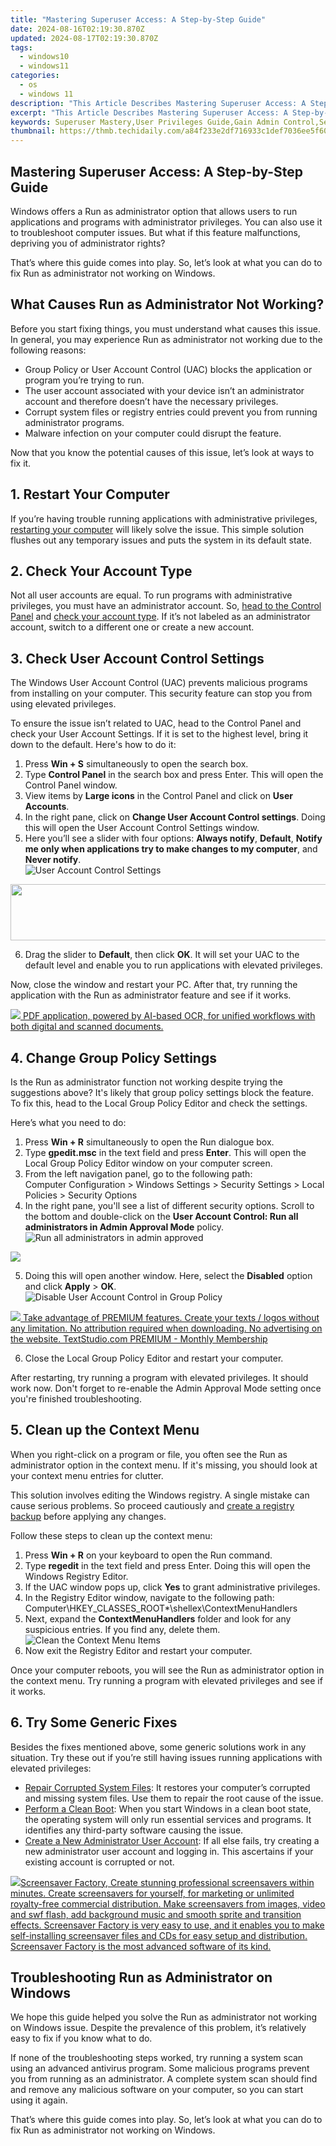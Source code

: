 ```yaml
---
title: "Mastering Superuser Access: A Step-by-Step Guide"
date: 2024-08-16T02:19:30.870Z
updated: 2024-08-17T02:19:30.870Z
tags:
  - windows10
  - windows11
categories:
  - os
  - windows 11
description: "This Article Describes Mastering Superuser Access: A Step-by-Step Guide"
excerpt: "This Article Describes Mastering Superuser Access: A Step-by-Step Guide"
keywords: Superuser Mastery,User Privileges Guide,Gain Admin Control,Secure System Entry,Enhance Root Access,Elevate Permissions,Command Line Expertise
thumbnail: https://thmb.techidaily.com/a84f233e2df716933c1def7036ee5f60e5a298fe75b79753bbc6bfd2f6d9a6e5.jpg
---
```


## Mastering Superuser Access: A Step-by-Step Guide

 Windows offers a Run as administrator option that allows users to run applications and programs with administrator privileges. You can also use it to troubleshoot computer issues. But what if this feature malfunctions, depriving you of administrator rights?

 That’s where this guide comes into play. So, let’s look at what you can do to fix Run as administrator not working on Windows.

## What Causes Run as Administrator Not Working?

 Before you start fixing things, you must understand what causes this issue. In general, you may experience Run as administrator not working due to the following reasons:

* Group Policy or User Account Control (UAC) blocks the application or program you’re trying to run.
* The user account associated with your device isn’t an administrator account and therefore doesn’t have the necessary privileges.
* Corrupt system files or registry entries could prevent you from running administrator programs.
* Malware infection on your computer could disrupt the feature.

 Now that you know the potential causes of this issue, let’s look at ways to fix it. ​​​

## 1\. Restart Your Computer

 If you’re having trouble running applications with administrative privileges, [restarting your computer](https://www.makeuseof.com/windows-restart-methods/) will likely solve the issue. This simple solution flushes out any temporary issues and puts the system in its default state.

## 2\. Check Your Account Type

 Not all user accounts are equal. To run programs with administrative privileges, you must have an administrator account. So, [head to the Control Panel](https://www.makeuseof.com/windows-open-control-panel/) and [check your account type](https://www.makeuseof.com/check-windows-account-admin-rights/). If it’s not labeled as an administrator account, switch to a different one or create a new account.

## 3\. Check User Account Control Settings

 The Windows User Account Control (UAC) prevents malicious programs from installing on your computer. This security feature can stop you from using elevated privileges.

 To ensure the issue isn’t related to UAC, head to the Control Panel and check your User Account Settings. If it is set to the highest level, bring it down to the default. Here's how to do it:

1. Press **Win + S** simultaneously to open the search box.
2. Type **Control Panel** in the search box and press Enter. This will open the Control Panel window.
3. View items by **Large icons** in the Control Panel and click on **User Accounts**.
4. In the right pane, click on **Change User Account Control settings**. Doing this will open the User Account Control Settings window.
5. Here you’ll see a slider with four options: **Always notify**, **Default**, **Notify me only when applications try to make changes to my computer**, and **Never notify**.  
![User Account Control Settings](https://static1.makeuseofimages.com/wordpress/wp-content/uploads/2023/08/user-account-control-settings.jpg)
<!-- affiliate ads begin -->
<a href="https://zonlipartnershipprogram.pxf.io/c/5597632/1596691/17882" target="_top" id="1596691"><img src="//a.impactradius-go.com/display-ad/17882-1596691" border="0" alt="" width="728" height="90"/></a><img height="0" width="0" src="https://imp.pxf.io/i/5597632/1596691/17882" style="position:absolute;visibility:hidden;" border="0" />
<!-- affiliate ads end -->
6. Drag the slider to **Default**, then click **OK**. It will set your UAC to the default level and enable you to run applications with elevated privileges.

 Now, close the window and restart your PC. After that, try running the application with the Run as administrator feature and see if it works.

<!-- affiliate ads begin -->
<a href="https://checkout.abbyy.com/order/checkout.php?PRODS=39254762&QTY=1&AFFILIATE=108875&CART=1"> <img src="https://secure.avangate.com/images/merchant/0e5fb5c76fca16adbee503c9aff393cd/products/11_FR-Badges-NEW-FR-Standard-16-WIN-200.png" border="0"> PDF application, powered by AI-based OCR, for unified workflows with both digital and scanned documents. </a>
<!-- affiliate ads end -->
## 4\. Change Group Policy Settings

 Is the Run as administrator function not working despite trying the suggestions above? It's likely that group policy settings block the feature. To fix this, head to the Local Group Policy Editor and check the settings.

 Here’s what you need to do:

1. Press **Win + R** simultaneously to open the Run dialogue box.
2. Type **gpedit.msc** in the text field and press **Enter**. This will open the Local Group Policy Editor window on your computer screen.
3. From the left navigation panel, go to the following path:  
Computer Configuration > Windows Settings > Security Settings > Local Policies > Security Options
4. In the right pane, you'll see a list of different security options. Scroll to the bottom and double-click on the **User Account Control: Run all administrators in Admin Approval Mode** policy.  
![Run all administrators in admin approved](https://static1.makeuseofimages.com/wordpress/wp-content/uploads/2023/08/run-all-administrators-in-admin-approved.jpg)
<!-- affiliate ads begin -->
<a href="https://shop.copernic.com/order/checkout.php?PRODS=41033095&QTY=1&AFFILIATE=108875&CART=1"><img src="https://secure.2checkout.com/images/merchant/8d30aa96e72440759f74bd2306c1fa3d/Copernic-2023-Affiliate-728x90-Advanced-3YR.png" border="0"></a>
<!-- affiliate ads end -->
5. Doing this will open another window. Here, select the **Disabled** option and click **Apply** \> **OK**.  
![Disable User Account Control in Group Policy](https://static1.makeuseofimages.com/wordpress/wp-content/uploads/2023/08/disable-user-account-control-in-group-policy.jpg)
<!-- affiliate ads begin -->
<a href="https://secure.textstudio.com/order/checkout.php?PRODS=35633281&QTY=1&AFFILIATE=108875&CART=1"> <img src="https://secure.avangate.com/images/merchant/d6eb8222c9718486bdabce8b897380f7/products/2_premium-icon.png" border="0"> Take advantage of PREMIUM features. 
Create your texts / logos without any limitation. 
No attribution required when downloading. 
No advertising on the website. 
 TextStudio.com  PREMIUM - Monthly Membership</a>
<!-- affiliate ads end -->
6. Close the Local Group Policy Editor and restart your computer.

 After restarting, try running a program with elevated privileges. It should work now. Don't forget to re-enable the Admin Approval Mode setting once you're finished troubleshooting.

<!-- affiliate ads begin -->

<!-- affiliate ads end -->
## 5\. Clean up the Context Menu

 When you right-click on a program or file, you often see the Run as administrator option in the context menu. If it's missing, you should look at your context menu entries for clutter.

 This solution involves editing the Windows registry. A single mistake can cause serious problems. So proceed cautiously and [create a registry backup](https://www.makeuseof.com/tag/backup-restore-windows-registry/) before applying any changes.

 Follow these steps to clean up the context menu:

1. Press **Win + R** on your keyboard to open the Run command.
2. Type **regedit** in the text field and press Enter. Doing this will open the Windows Registry Editor.
3. If the UAC window pops up, click **Yes** to grant administrative privileges.
4. In the Registry Editor window, navigate to the following path:  
Computer\HKEY_CLASSES_ROOT\*\shellex\ContextMenuHandlers
5. Next, expand the **ContextMenuHandlers** folder and look for any suspicious entries. If you find any, delete them.  
![Clean the Context Menu Items](https://static1.makeuseofimages.com/wordpress/wp-content/uploads/2023/08/clean-the-context-menu-items.jpg)
6. Now exit the Registry Editor and restart your computer.

 Once your computer reboots, you will see the Run as administrator option in the context menu. Try running a program with elevated privileges and see if it works.

## 6\. Try Some Generic Fixes

 Besides the fixes mentioned above, some generic solutions work in any situation. Try these out if you’re still having issues running applications with elevated privileges:

* [Repair Corrupted System Files](https://www.makeuseof.com/windows-built-in-repair-tools/): It restores your computer’s corrupted and missing system files. Use them to repair the root cause of the issue.
* [Perform a Clean Boot](https://www.makeuseof.com/clean-boot-windows-11/): When you start Windows in a clean boot state, the operating system will only run essential services and programs. It identifies any third-party software causing the issue.
* [Create a New Administrator User Account](https://www.makeuseof.com/tag/windows-administrator-account-everything-need-know/): If all else fails, try creating a new administrator user account and logging in. This ascertains if your existing account is corrupted or not.

<!-- affiliate ads begin -->
<a href="https://secure.2checkout.com/order/checkout.php?PRODS=194977&QTY=1&AFFILIATE=108875&CART=1"><img src="https://www.blumentals.net/scrfactory/images/screensaver-software.png" border="0">Screensaver Factory, Create stunning professional screensavers within minutes. Create screensavers for yourself, for marketing or unlimited royalty-free commercial distribution. Make screensavers from images, video and swf flash, add background music and smooth sprite and transition effects. Screensaver Factory is very easy to use, and it enables you to make self-installing screensaver files and CDs for easy setup and distribution. Screensaver Factory is the most advanced software of its kind.</a>
<!-- affiliate ads end -->
## Troubleshooting Run as Administrator on Windows

 We hope this guide helped you solve the Run as administrator not working on Windows issue. Despite the prevalence of this problem, it’s relatively easy to fix if you know what to do.

 If none of the troubleshooting steps worked, try running a system scan using an advanced antivirus program. Some malicious programs prevent you from running as an administrator. A complete system scan should find and remove any malicious software on your computer, so you can start using it again.

 That’s where this guide comes into play. So, let’s look at what you can do to fix Run as administrator not working on Windows.



<ins class="adsbygoogle"
      style="display:block"
      data-ad-client="ca-pub-7571918770474297"
      data-ad-slot="8358498916"
      data-ad-format="auto"
      data-full-width-responsive="true"></ins>



